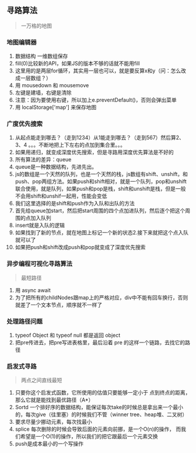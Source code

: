 ## 寻路算法
> 一万格的地图

### 地图编辑器
1. 数据结构 一维数组保存
2. fill(0)比较新的API，如果JS的版本不够的话就不能用fill
3. 这里用的是两层for循环，其实用一层也可以，就是要反算x和y（问：怎么改成一层数组？）
4. 用 mousedown 和 mousemove
5. 左键是建墙，右键是清除
6. 注意：因为要使用右键，所以加上e.preventDefault()，否则会弹出菜单
7. 用 localStorage['map'] 来保存地图

### 广度优先搜索
1. 从起点能走到哪去？（走到1234）从1能走到哪去？（走到567）然后算2、3、4 。。。不断地把上下左右的点加到集合里。。。
2. 如果用递归，就变成深度优先搜索，但是寻路用深度优先算法是不好的
3. 所有算法的差异：queue
4. queue是一种数据结构，先进先出。
5. js的数组是一个天然的队列，也是一个天然的栈，js数组有shift、unshift，和push、pop两组方法。如果push和shift相对，就是一个队列，pop和unshift联合使用，就是队列，如果push和pop是栈，shift和unshift是栈，但是一般不会用shift和unshif一起用，性能会变低
6. 我们这里选择的是shift和push作为入队和出队的方法
7. 首先给queue加start，然后把start周围的四个点加进队列，然后逐个把这个周围的点加入队列
8. insert就是入队的逻辑
9. 如果找到了新的节点，就在地图上标记一个新的状态2.接下来就把这个点入队就可以了
10. 如果把push和shift改成push和pop就变成了深度优先搜索

### 异步编程可视化寻路算法
> 最短路径
1. 用 async await
2. 为了把所有的childNodes跟map上的严格对应，div中不能有回车换行，否则就差了一个文本节点，顺序就不一样了


### 处理路径问题
1. typeof Object 和 typeof null 都是返回 object
2. 把pre传进去，把pre写进表格里，最后沿着 pre 的这样一个链路，去找它的路径

### 启发式寻路
> 两点之间直线最短
1. 只要你这个启发式函数，它所使用的估值只要能够一定小于 点到终点的距离，那么它就是能找到最优路径（A*）
2. Sortd 一个排好序的数据结构，能保证每次take的时候总是拿出来一个最小的，每次give（往里塞）的时候我们不管（winner tree、heap堆、二叉树）
3. 要求尽量少挪动元素，每次找最小
4. splice 每次删除的时候会导致后面的元素向前挪，是一个O(n)的操作， 而我们希望是一个O(1)的操作，所以我们的把它跟最后一个元素交换
5. push是成本最小的一个写操作
